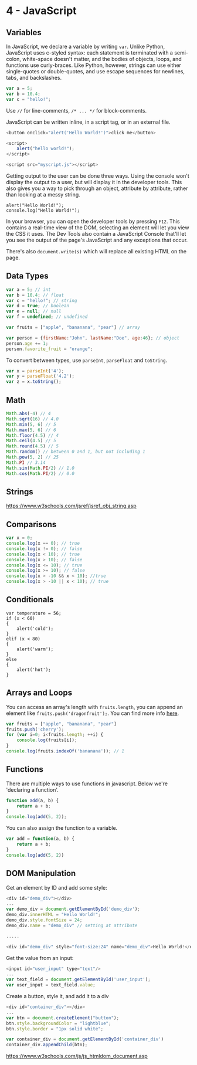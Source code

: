 
# 4 - JavaScript


## Variables

In JavaScript, we declare a variable by writing `var`. Unlike Python, JavaScript uses c-styled syntax: each statement is terminated with a semi-colon, white-space doesn't matter, and the bodies of objects, loops, and functions use curly-braces. Like Python, however, strings can use either single-quotes or double-quotes, and use escape sequences for newlines, tabs, and backslashes.

```JavaScript
var a = 5;
var b = 10.4;
var c = "hello!";
```

Use `//` for line-comments, `/* ... */` for block-comments.

JavaScript can be written inline, in a script tag, or in an external file.

```JavaScript
<button onclick="alert('Hello World!')">click me</button>

<script>
    alert("hello world!");
</script>

<script src="myscript.js"></script>
```

Getting output to the user can be done three ways. Using the console won't display the output to a user, but will display it in the developer tools. This also gives you a way to pick through an object, attribute by attribute, rather than looking at a messy string.

```
alert("Hello World!");
console.log("Hello World!");
```

In your browser, you can open the developer tools by pressing `F12`. This contains a real-time view of the DOM, selecting an element will let you view the CSS it uses. The Dev Tools also contain a JavaScript Console that'll let you see the output of the page's JavaScript and any exceptions that occur.

There's also `document.write(s)` which will replace all existing HTML on the page.

## Data Types

```JavaScript
var a = 5; // int
var b = 10.4; // float
var c = "hello!"; // string
var d = true; // boolean
var e = null; // null
var f = undefined; // undefined

var fruits = ["apple", "bananana", "pear"] // array

var person = {firstName:"John", lastName:"Doe", age:46}; // object
person.age += 1;
person.favorite_fruit = "orange";
```

To convert between types, use `parseInt`, `parseFloat` and `toString`.

```JavaScript
var x = parseInt('4');
var y = parseFloat('4.2');
var z = x.toString();
```

## Math


```JavaScript
Math.abs(-4) // 4
Math.sqrt(16) // 4.0
Math.min(5, 6) // 5
Math.max(5, 6) // 6
Math.floor(4.5) // 4
Math.ceil(4.5) // 5
Math.round(4.5) // 5
Math.random() // between 0 and 1, but not including 1
Math.pow(5, 2) // 25
Math.PI // 3.14
Math.sin(Math.PI/2) // 1.0
Math.cos(Math.PI/2) // 0.0
```

## Strings

https://www.w3schools.com/jsref/jsref_obj_string.asp

## Comparisons

```JavaScript
var x = 0;
console.log(x == 0); // true
console.log(x != 0); // false
console.log(x < 10); // true
console.log(x > 10); // false
console.log(x <= 10); // true
console.log(x >= 10); // false
console.log(x > -10 && x < 10); //true
console.log(x > -10 || x < 10); // true
```

## Conditionals

```
var temperature = 56;
if (x < 60)
{
    alert('cold');
}
elif (x < 80)
{
    alert('warm');
}
else
{
    alert('hot');
}
```


## Arrays and Loops

You can access an array's length with `fruits.length`, you can append an element like `fruits.push('dragonfruit');`. You can find more info [here](https://www.w3schools.com/jsref/jsref_obj_array.asp).

```JavaScript
var fruits = ["apple", "bananana", "pear"]
fruits.push('cherry');
for (var i=0; i<fruits.length; ++i) {
    console.log(fruits[i]);
}
console.log(fruits.indexOf('bananana')); // 1
```


## Functions

There are multiple ways to use functions in javascript. Below we're 'declaring a function'.

```JavaScript
function add(a, b) {
    return a + b;
}
console.log(add(5, 2));
```

You can also assign the function to a variable.

```JavaScript
var add = function(a, b) {
    return a + b;
}
console.log(add(5, 2))
```


## DOM Manipulation

Get an element by ID and add some style:
```JavaScript
<div id="demo_div"></div>
...
var demo_div = document.getElementById('demo_div');
demo_div.innerHTML = "Hello World!";
demo_div.style.fontSize = 24;
demo_div.name = "demo_div" // setting at attribute

.....

<div id="demo_div" style="font-size:24" name="demo_div">Hello World!</div>


```

Get the value from an input:
```JavaScript
<input id="user_input" type="text"/>
...
var text_field = document.getElementById('user_input');
var user_input = text_field.value;
```

Create a button, style it, and add it to a div
```Javascript
<div id="container_div"></div>
...
var btn = document.createElement("button");
btn.style.backgroundColor = "lightblue";
btn.style.border = "1px solid white";

var container_div = document.getElementById('container_div')
container_div.appendChild(btn);
```

https://www.w3schools.com/js/js_htmldom_document.asp